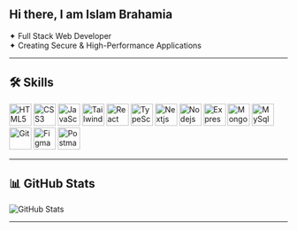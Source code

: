 ##          Hi there, I am Islam Brahamia

✦ Full Stack Web Developer  
✦ Creating Secure & High-Performance Applications <br/>

---

## 🛠 Skills
<p align="left">
  <img src="https://www.vectorlogo.zone/logos/w3_html5/w3_html5-icon.svg" alt="HTML5" height="40"/>
  <img src="https://www.vectorlogo.zone/logos/w3_css/w3_css-icon~old.svg" alt="CSS3" height="40"/>
  <img src="https://www.vectorlogo.zone/logos/javascript/javascript-icon.svg" alt="JavaScript" height="40"/>
  <img src="https://www.vectorlogo.zone/logos/tailwindcss/tailwindcss-icon.svg" alt="TailwindCSS" height="40"/>
  <img src="https://www.vectorlogo.zone/logos/reactjs/reactjs-icon.svg" alt="React" height="40"/>
  <img src="https://www.vectorlogo.zone/logos/typescriptlang/typescriptlang-icon.svg" alt="TypeScript" height="40"/>
  <img src="https://www.vectorlogo.zone/logos/nextjs/nextjs-icon.svg" alt="Nextjs" height="40"/>
  <img src="https://www.vectorlogo.zone/logos/nodejs/nodejs-horizontal.svg" alt="Nodejs" height="40"/>
  <img src="https://www.vectorlogo.zone/logos/expressjs/expressjs-ar21.svg" alt="Express" height="40"/>
  <img src="https://www.vectorlogo.zone/logos/mongodb/mongodb-ar21.svg" alt="Mongodb" height="40"/>
  <img src="https://www.vectorlogo.zone/logos/mysql/mysql-ar21.svg" alt="MySql" height="40"/>
  <img src="https://www.vectorlogo.zone/logos/git-scm/git-scm-icon.svg" alt="Git" height="40"/>
  <img src="https://www.vectorlogo.zone/logos/figma/figma-icon.svg" alt="Figma" height="40"/>
  <img src="https://www.vectorlogo.zone/logos/getpostman/getpostman-icon.svg" alt="Postman" height="40"/>
</p>

---

## 📊 GitHub Stats
![GitHub Stats](https://github-readme-stats.vercel.app/api?username=islambra&show_icons=true&theme=radical&count_private=true)  

---
